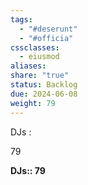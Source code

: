 ```yaml
---
tags:
  - "#deserunt"
  - "#officia"
cssclasses:
  - eiusmod
aliases: 
share: "true"
status: Backlog
due: 2024-06-08
weight: 79
---
```

DJs : <p><span><p>79</p></span></p>

<b><span><p>DJs:: 79</p></span></b>


